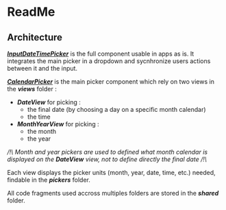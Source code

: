 # ReadMe

## Architecture

[**_InputDateTimePicker_**](./InputDateTimePicker/README.md) is the full component usable in apps as is. It integrates the main picker in a dropdown and sycnhronize users actions between it and the input.

[**_CalendarPicker_**](./CalendarPicker/README.md) is the main picker component which rely on two views in the **_views_** folder :

- **_DateView_** for picking :
  - the final date (by choosing a day on a specific month calendar)
  - the time
- **_MonthYearView_** for picking :
  - the month
  - the year

_/!\ Month and year pickers are used to defined what month calendar is displayed on the **_DateView_** view, not to define directly the final date /!\\_

Each view displays the picker units (month, year, date, time, etc.) needed, findable in the **_pickers_** folder.

All code fragments used accross multiples folders are stored in the **_shared_** folder.
